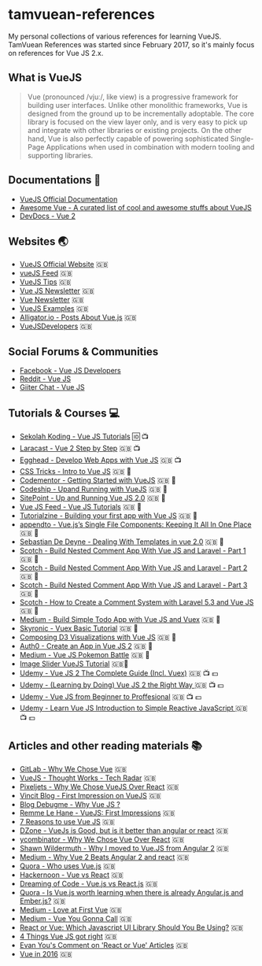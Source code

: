 # tamvuean-references
My personal collections of various references for learning VueJS. TamVuean References was started since February 2017, so it's mainly focus on references for Vue JS 2.x.

## What is VueJS
> Vue (pronounced /vjuː/, like view) is a progressive framework for building user interfaces. Unlike other monolithic frameworks, Vue is designed from the ground up to be incrementally adoptable. The core library is focused on the view layer only, and is very easy to pick up and integrate with other libraries or existing projects. On the other hand, Vue is also perfectly capable of powering sophisticated Single-Page Applications when used in combination with modern tooling and supporting libraries.

## Documentations :blue_book:
* [VueJS Official Documentation](https://vuejs.org/v2/guide/)
* [Awesome Vue - A curated list of cool and awesome stuffs about VueJS](https://github.com/vuejs/awesome-vue)
* [DevDocs - Vue 2](http://devdocs.io/vue~2/)

## Websites :earth_asia:
* [VueJS Official Website](https://vuejs.org) :uk:
* [vueJS Feed](https://vuejsfeed.com) :uk:
* [VueJS Tips](http://vuetips.com/) :uk:
* [Vue JS Newsletter](https://www.getrevue.co/profile/vuenewsletter) :uk:
* [Vue Newsletter](http://vue-newsletter.com/) :uk:
* [VueJS Examples](http://vuejsexamples.com/) :uk:
* [Alligator.io - Posts About Vue.js](https://alligator.io/vuejs/) :uk:
* [VueJSDevelopers](http://vuejsdevelopers.com/) :uk:

## Social Forums & Communities 
* [Facebook - Vue JS Developers](https://web.facebook.com/groups/vuejsdevelopers/)
* [Reddit - Vue JS](https://www.reddit.com/r/vuejs/)
* [Giiter Chat - Vue JS](https://gitter.im/vuejs/vue)

## Tutorials & Courses :computer:
* [Sekolah Koding - Vue JS Tutorials](https://www.sekolahkoding.com/kelas/tag/vue) :id: :tv:
* [Laracast - Vue 2 Step by Step](https://laracasts.com/series/learn-vue-2-step-by-step/) :uk: :tv:
* [Egghead - Develop Web Apps with Vue JS](https://egghead.io/courses/develop-web-apps-with-vue-js) :uk: :tv:
* [CSS Tricks - Intro to Vue JS](https://css-tricks.com/intro-to-vue-2-components-props-slots/) :uk: :notebook:
* [Codementor - Getting Started with VueJS](https://www.codementor.io/javascript/tutorial/getting-started-with-vuejs) :uk: :notebook:
* [Codeship - Upand Running with VueJS](https://blog.codeship.com/up-and-running-with-vue-js/) :uk: :notebook:
* [SitePoint - Up and Running Vue JS 2.0](https://www.sitepoint.com/up-and-running-vue-js-2-0/) :uk: :notebook:
* [Vue JS Feed - Vue JS Tutorials](https://vuejsfeed.com/blog/vue-js-tutorials) :uk: :notebook:
* [Tutorialzine - Building your first app with Vue JS](http://tutorialzine.com/2016/08/building-your-first-app-with-vue-js/) :uk: :notebook:
* [appendto - Vue.js’s Single File Components: Keeping It All In One Place](https://appendto.com/2017/02/vue-jss-single-file-components-keeping-it-all-in-one-place-2/) :uk: :notebook:
* [Sebastian De Deyne - Dealing With Templates in vue 2.0](https://sebastiandedeyne.com/posts/2016/dealing-with-templates-in-vue-20) :uk: :notebook:
* [Scotch - Build Nested Comment App With Vue JS and Laravel - Part 1](https://pub.scotch.io/@jagadeshanh/build-nested-commenting-system-using-laravel-and-vuejs-part-1) :uk: :notebook:
* [Scotch - Build Nested Comment App With Vue JS and Laravel - Part 2](https://pub.scotch.io/@jagadeshanh/build-nested-commenting-system-using-laravel-and-vuejs-part-2) :uk: :notebook:
* [Scotch - Build Nested Comment App With Vue JS and Laravel - Part 3](https://pub.scotch.io/@jagadeshanh/build-nested-commenting-system-using-laravel-and-vuejs-part-3) :uk: :notebook:
* [Scotch - How to Create a Comment System with Laravel 5.3 and Vue JS](https://pub.scotch.io/@tomiiide/how-to-create-a-comment-system-with-laravel-53-and-vuejs) :uk: :notebook:
* [Medium - Build Simple Todo App with Vue JS and Vuex](https://medium.com/@paadams/build-a-simple-todo-app-with-vue-js-1778ae175514) :uk: :notebook:
* [Skyronic - Vuex Basic Tutorial](https://skyronic.com/2016/01/03/vuex-basics-tutorial) :uk: :notebook:
* [Composing D3 Visualizations with Vue JS](https://tyronetudehope.com/2016/12/13/composing-d3-visualizations-with-vuejs/) :uk: :notebook:
* [Auth0 - Create an App in Vue JS 2](https://auth0.com/blog/create-an-app-in-vuejs-2/) :uk: :notebook:
* [Medium - Vue JS Pokemon Battle](https://medium.com/@michaelmangial1/vue-js-pokemon-battle-tutorial-380cd72eb681#.zbtiw9e5c) :uk: :notebook:
* [Image Slider VueJS Tutorial](http://matthiashager.com/blog/image-slider-vuejs-tutorial) :uk::notebook:
* [Udemy - Vue JS 2 The Complete Guide (Incl. Vuex)](https://www.udemy.com/vuejs-2-the-complete-guide/) :uk: :tv: :dollar:
* [Udemy - (Learning by Doing) Vue JS 2 the Right Way ](https://www.udemy.com/learn-by-doing-vue-js-2-the-right-way/) :uk: :tv: :dollar:
* [Udemy - Vue JS from Beginner to Proffesional](https://www.udemy.com/vuejs-from-beginner-to-professional/) :uk: :tv: :dollar:
* [Udemy - Learn Vue JS Introduction to Simple Reactive JavaScript ](https://www.udemy.com/learn-vue-js-introduction-to-simple-reactive-javascript/) :uk: :tv: :dollar:

## Articles and other reading materials :books:
* [GitLab - Why We Chose Vue](https://about.gitlab.com/2016/10/20/why-we-chose-vue/) :uk:
* [VueJS - Thought Works - Tech Radar](https://www.thoughtworks.com/radar/languages-and-frameworks/vue-js) :uk:
* [Pixeljets - Why We Chose VueJS Over React](http://pixeljets.com/blog/why-we-chose-vuejs-over-react/) :uk:
* [Vincit Blog - First Impression on VueJS](https://www.vincit.fi/en/blog/first-impressions-vue-js-2-0/) :uk:
* [Blog Debugme - Why Vue JS ?](http://blog.debugme.eu/why-vue-js/)
* [Remme Le Hane - VueJS: First Impressions](https://hackernoon.com/vuejs-first-impressions-ef59822e94e6#.y0lp7nyo4) :uk:
* [7 Reasons to use Vue JS](https://www.popart.com/2016/06/02/7-reasons-to-use-vue-js/) :uk:
* [DZone - VueJs is Good, but  is it better than angular or react](https://dzone.com/articles/vuejs-is-good-but-is-it-better-than-angular-or-rea) :uk:
* [ycombinator - Why We Chose Vue Over React](https://news.ycombinator.com/item?id=13151317) :uk:
* [Shawn Wildermuth - Why I moved to Vue.JS from Angular 2](https://wildermuth.com/2017/02/12/Why-I-Moved-to-Vue-js-from-Angular-2) :uk:
* [Medium - Why Vue 2 Beats Angular 2 and react](https://medium.com/@codingfriend/why-vue-2-beats-angular-2-and-react-cfb709b92c59#.1qgwgst0h) :uk:
* [Quora - Who uses Vue.js](https://www.quora.com/Who-uses-vue-js) :uk:
* [Hackernoon - Vue vs React](https://hackernoon.com/vue-vs-react-254a874d74ab#.aypht7hx3) :uk:
* [Dreaming of Code - Vue.js vs React.js](https://rlafranchi.github.io/2016/05/03/vue-vs-react/) :uk:
* [Quora - Is Vue.js worth learning when there is already Angular.js and Ember.js?](https://www.quora.com/Is-Vue-js-worth-learning-when-there-is-already-Angular-js-and-Ember-js) :uk:
* [Medium - Love at First Vue](https://medium.com/@osman.sist/love-at-first-vue-1f154c9241b7) :uk:
* [Medium - Vue You Gonna Call](https://medium.com/@barooney/vue-you-gonna-call-3b103be08180#.b22l0rysj) :uk:
* [React or Vue: Which Javascript UI Library Should You Be Using?](ipt-ui-library-should-you-be-using-543a383608d#.sw87dxfiu) :uk:
* [4 Things Vue JS got right](https://medium.com/js-dojo/4-things-vue-js-got-right-10820cc84004#.1lyr3mu12) :uk:
* [Evan You's Comment on 'React or Vue' Articles](https://medium.com/@youyuxi/pretty-good-comparison-overall-but-a-few-points-id-like-to-discuss-e4f6460e75d5#.l1ahbm417) :uk:
* [Vue in 2016](https://medium.com/the-vue-point/vue-in-2016-8df71d98bfb3#.29ghawgon) :uk:
